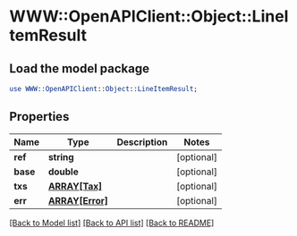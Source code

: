# WWW::OpenAPIClient::Object::LineItemResult

## Load the model package
```perl
use WWW::OpenAPIClient::Object::LineItemResult;
```

## Properties
Name | Type | Description | Notes
------------ | ------------- | ------------- | -------------
**ref** | **string** |  | [optional] 
**base** | **double** |  | [optional] 
**txs** | [**ARRAY[Tax]**](Tax.md) |  | [optional] 
**err** | [**ARRAY[Error]**](Error.md) |  | [optional] 

[[Back to Model list]](../README.md#documentation-for-models) [[Back to API list]](../README.md#documentation-for-api-endpoints) [[Back to README]](../README.md)


